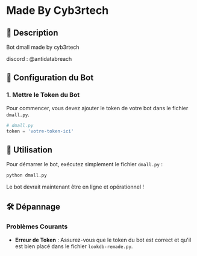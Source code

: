# Made By Cyb3rtech
## 📄 Description

Bot dmall made by cyb3rtech

discord : @antidatabreach 

## 📁 Configuration du Bot

### 1. Mettre le Token du Bot

Pour commencer, vous devez ajouter le token de votre bot dans le fichier `dmall.py`.

```python
# dmall.py
token = 'votre-token-ici'
```

## 🚀 Utilisation

Pour démarrer le bot, exécutez simplement le fichier `dmall.py` :

```bash
python dmall.py
```

Le bot devrait maintenant être en ligne et opérationnel !

## 🛠️ Dépannage

### Problèmes Courants

- **Erreur de Token** : Assurez-vous que le token du bot est correct et qu'il est bien placé dans le fichier `lookdb-remade.py`.
